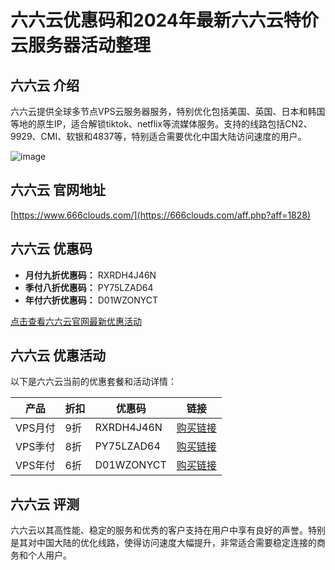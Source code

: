 # 六六云优惠码和2024年最新六六云特价云服务器活动整理

## 六六云 介绍
六六云提供全球多节点VPS云服务器服务，特别优化包括美国、英国、日本和韩国等地的原生IP，适合解锁tiktok、netflix等流媒体服务。支持的线路包括CN2、9929、CMI、软银和4837等，特别适合需要优化中国大陆访问速度的用户。

![image](https://github.com/luped9399/666clouds/assets/167835191/c39acd79-db48-4e2f-824f-7cc5154a489d)

## 六六云 官网地址
[https://www.666clouds.com/](https://666clouds.com/aff.php?aff=1828)

## 六六云 优惠码
- **月付九折优惠码：** RXRDH4J46N
- **季付八折优惠码：** PY75LZAD64
- **年付六折优惠码：** D01WZONYCT

[点击查看六六云官网最新优惠活动](https://666clouds.com/aff.php?aff=1828)

## 六六云 优惠活动
以下是六六云当前的优惠套餐和活动详情：

| 产品          | 折扣 | 优惠码     | 链接                                  |
|-------------|------|----------|-------------------------------------|
| VPS月付     | 9折   | RXRDH4J46N | [购买链接](https://666clouds.com/aff.php?aff=1828) |
| VPS季付     | 8折   | PY75LZAD64 | [购买链接](hhttps://666clouds.com/aff.php?aff=1828) |
| VPS年付     | 6折   | D01WZONYCT | [购买链接](https://666clouds.com/aff.php?aff=1828) |

## 六六云 评测
六六云以其高性能、稳定的服务和优秀的客户支持在用户中享有良好的声誉。特别是其对中国大陆的优化线路，使得访问速度大幅提升，非常适合需要稳定连接的商务和个人用户。
